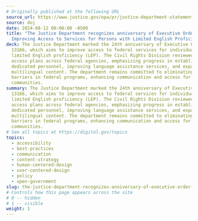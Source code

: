 ```yaml
---
# Originally published at the following URL
source_url: https://www.justice.gov/opa/pr/justice-department-statement-anniversary-executive-order-13166-improving-access-services
source: doj
date: 2024-08-12 00:00:00 -0500
title: "The Justice Department recognizes anniversary of Executive Order 13166:
  Improving Access to Services for Persons with Limited English Proficiency"
deck: The Justice Department marked the 24th anniversary of Executive Order
  13166, which aims to improve access to federal services for individuals with
  limited English proficiency (LEP). The Civil Rights Division reviewed language
  access plans across federal agencies, emphasizing progress in establishing
  dedicated personnel, improving language assistance services, and expanding
  multilingual content. The department remains committed to eliminating language
  barriers in federal programs, enhancing communication and access for all
  communities.
summary: The Justice Department marked the 24th anniversary of Executive Order
  13166, which aims to improve access to federal services for individuals with
  limited English proficiency (LEP). The Civil Rights Division reviewed language
  access plans across federal agencies, emphasizing progress in establishing
  dedicated personnel, improving language assistance services, and expanding
  multilingual content. The department remains committed to eliminating language
  barriers in federal programs, enhancing communication and access for all
  communities.
# See all topics at https://digital.gov/topics
topics:
  - accessibility
  - best-practices
  - communication
  - content-strategy
  - human-centered-design
  - user-centered-design
  - policy
  - open-government
slug: the-justice-department-recognizes-anniversary-of-executive-order-13166-improving-access-to-services-for-persons-with-limited-english-proficiency
# Controls how this page appears across the site
# 0 -- hidden
# 1 -- visible
weight: 1
---
```

